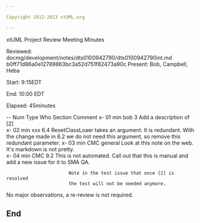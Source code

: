 ```yaml
---

Copyright 2012-2013 xtUML.org

---
```


xtUML Project Review Meeting Minutes  

Reviewed:   docmg/development/notes/dts0100942790/dts0100942790int.md
          b0ff71d86a0e12789863bc3a52d751f82473a90c
Present:   Bob, Campbell, Heba

Start: 9:15EDT

End: 10:00 EDT

Elapsed: 45minutes

-- Num Type  Who  Section  Comment
x- 01  min   bob  3        Add a description of [2]  
x- 02  min   xxx  6.4      ResetClassLoaer takes an argument.  It is redundant.
                           With the change made in 6.2 we do not need this
                           argument, so remove this redundant parameter.
x- 03  min   CMC  general  Look at this note on the web.  It's markdown is
                           not pretty.  
x- 04  min   CMC  9.2      This is not automated.  Call out that this is 
                           manual and add a new issue for it to SMA QA.

                           Note in the test issue that once [2] is resolved
                           the test will not be needed anymore.
   
No major observations, a re-review is not required.  


End
---
